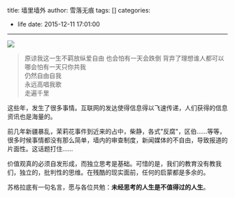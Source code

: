title: 墙里墙外
author: 雪落无痕
tags: []
categories:
  - life
date: 2015-12-11 17:01:00
---
![](https://ws1.sinaimg.cn/large/683a46dcly1fy2wyo013cj20i209gmxl.jpg)

> 原谅我这一生不羁放纵爱自由	
> 也会怕有一天会跌倒	
> 背弃了理想谁人都可以	
> 哪会怕有一天只你共我	
> 仍然自由自我	
> 永远高唱我歌	
> 走遍千里	

这些年，发生了很多事情。互联网的发达使得信息得以飞速传递，人们获得的信息资讯也是海量的。

前几年新疆暴乱，茉莉花事件到近来的占中，柴静，各式"反腐"，区伯……等等，很多时候事情都没有那么简单，墙内的审查制度，新闻媒体的不自由，导致报道的片面性。这话题打住……

价值观真的必须自发形成，而独立思考是基础。可惜的是，我们的教育没有教我们，独立的，批判性的思维。在残酷的现实面前，任何的启蒙都是多余的。

苏格拉底有一句名言，愿与各位共勉：**未经思考的人生是不值得过的人生**。